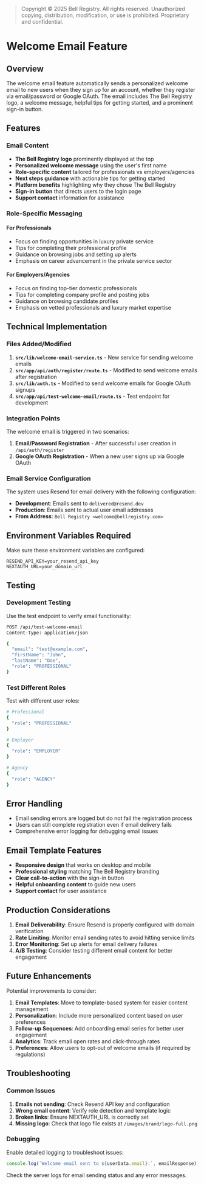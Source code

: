 > Copyright © 2025 Bell Registry. All rights reserved.
> Unauthorized copying, distribution, modification, or use is prohibited.
> Proprietary and confidential.
>

# Welcome Email Feature

## Overview

The welcome email feature automatically sends a personalized welcome email to new users when they sign up for an account, whether they register via email/password or Google OAuth. The email includes The Bell Registry logo, a welcome message, helpful tips for getting started, and a prominent sign-in button.

## Features

### Email Content
- **The Bell Registry logo** prominently displayed at the top
- **Personalized welcome message** using the user's first name
- **Role-specific content** tailored for professionals vs employers/agencies
- **Next steps guidance** with actionable tips for getting started
- **Platform benefits** highlighting why they chose The Bell Registry
- **Sign-in button** that directs users to the login page
- **Support contact** information for assistance

### Role-Specific Messaging

#### For Professionals
- Focus on finding opportunities in luxury private service
- Tips for completing their professional profile
- Guidance on browsing jobs and setting up alerts
- Emphasis on career advancement in the private service sector

#### For Employers/Agencies
- Focus on finding top-tier domestic professionals
- Tips for completing company profile and posting jobs
- Guidance on browsing candidate profiles
- Emphasis on vetted professionals and luxury market expertise

## Technical Implementation

### Files Added/Modified

1. **`src/lib/welcome-email-service.ts`** - New service for sending welcome emails
2. **`src/app/api/auth/register/route.ts`** - Modified to send welcome emails after registration
3. **`src/lib/auth.ts`** - Modified to send welcome emails for Google OAuth signups
4. **`src/app/api/test-welcome-email/route.ts`** - Test endpoint for development

### Integration Points

The welcome email is triggered in two scenarios:

1. **Email/Password Registration** - After successful user creation in `/api/auth/register`
2. **Google OAuth Registration** - When a new user signs up via Google OAuth

### Email Service Configuration

The system uses Resend for email delivery with the following configuration:

- **Development**: Emails sent to `delivered@resend.dev`
- **Production**: Emails sent to actual user email addresses
- **From Address**: `Bell Registry <welcome@bellregistry.com>`

## Environment Variables Required

Make sure these environment variables are configured:

```
RESEND_API_KEY=your_resend_api_key
NEXTAUTH_URL=your_domain_url
```

## Testing

### Development Testing

Use the test endpoint to verify email functionality:

```bash
POST /api/test-welcome-email
Content-Type: application/json

{
  "email": "test@example.com",
  "firstName": "John",
  "lastName": "Doe",
  "role": "PROFESSIONAL"
}
```

### Test Different Roles

Test with different user roles:

```bash
# Professional
{
  "role": "PROFESSIONAL"
}

# Employer
{
  "role": "EMPLOYER"
}

# Agency
{
  "role": "AGENCY"
}
```

## Error Handling

- Email sending errors are logged but do not fail the registration process
- Users can still complete registration even if email delivery fails
- Comprehensive error logging for debugging email issues

## Email Template Features

- **Responsive design** that works on desktop and mobile
- **Professional styling** matching The Bell Registry branding
- **Clear call-to-action** with the sign-in button
- **Helpful onboarding content** to guide new users
- **Support contact** for user assistance

## Production Considerations

1. **Email Deliverability**: Ensure Resend is properly configured with domain verification
2. **Rate Limiting**: Monitor email sending rates to avoid hitting service limits
3. **Error Monitoring**: Set up alerts for email delivery failures
4. **A/B Testing**: Consider testing different email content for better engagement

## Future Enhancements

Potential improvements to consider:

1. **Email Templates**: Move to template-based system for easier content management
2. **Personalization**: Include more personalized content based on user preferences
3. **Follow-up Sequences**: Add onboarding email series for better user engagement
4. **Analytics**: Track email open rates and click-through rates
5. **Preferences**: Allow users to opt-out of welcome emails (if required by regulations)

## Troubleshooting

### Common Issues

1. **Emails not sending**: Check Resend API key and configuration
2. **Wrong email content**: Verify role detection and template logic
3. **Broken links**: Ensure NEXTAUTH_URL is correctly set
4. **Missing logo**: Check that logo file exists at `/images/brand/logo-full.png`

### Debugging

Enable detailed logging to troubleshoot issues:

```javascript
console.log(`Welcome email sent to ${userData.email}:`, emailResponse);
```

Check the server logs for email sending status and any error messages. 